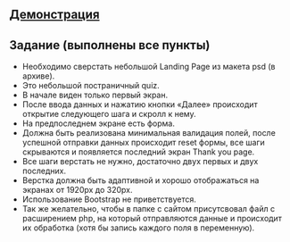 ## [Демонстрация](https://deltastream-test-task-1.netlify.com/) ##

## Задание (выполнены все пункты) ##
* Необходимо сверстать небольшой Landing Page из макета psd (в архиве). 
* Это небольшой постраничный quiz. 
* В начале виден только первый экран. 
* После ввода данных и нажатию кнопки «Далее» происходит открытие следующего шага и скролл к нему. 
* На предпоследнем экране есть форма. 
* Должна быть реализована минимальная валидация полей, после успешной отправки данных происходит reset формы, все шаги скрываются и появляется последний экран Thank you page. 
* Все шаги верстать не нужно, достаточно двух первых и двух последних. 
* Верстка должна быть адаптивной и хорошо отображаться на экранах от 1920px до 320px. 
* Использование Bootstrap не приветствуется. 
* Так же желательно, чтобы в папке с сайтом присутсвовал файл с расширением php, на который отправляются данные и происходит их обработка (хотя бы запись каждого поля в переменную). 
